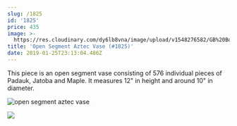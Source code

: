 ```yaml
---
slug: /1825
id: '1825'
price: 435
image: >-
  https://res.cloudinary.com/dy6lb8vna/image/upload/v1548276582/GB%20Bowlworks%20Gallery/IMG_2950a.jpg
title: 'Open Segment Aztec Vase (#1825)'
date: 2019-01-25T23:13:04.486Z
---
```

This piece is an open segment vase consisting of 576 individual pieces of Padauk, Jatoba and Maple.  It measures 12" in height and around 10" in diameter.

![open segment aztec vase](https://res.cloudinary.com/dy6lb8vna/image/upload/v1548276582/GB%20Bowlworks%20Gallery/IMG_2953a.jpg "open segment aztec vase")

![](https://res.cloudinary.com/dy6lb8vna/image/upload/v1549253060/GB%20Bowlworks%20Gallery/IMG_2947.jpg)
